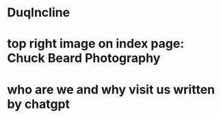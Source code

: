 # DuqIncline

# top right image on index page:  Chuck Beard Photography 
# who are we and why visit us written by chatgpt